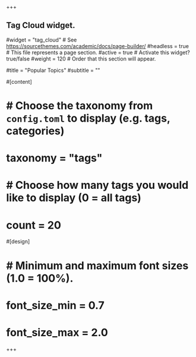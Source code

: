 +++
## Tag Cloud widget.
#widget = "tag_cloud"  # See https://sourcethemes.com/academic/docs/page-builder/
#headless = true  # This file represents a page section.
#active = true  # Activate this widget? true/false
#weight = 120  # Order that this section will appear.

#title = "Popular Topics"
#subtitle = ""

#[content]
#  # Choose the taxonomy from `config.toml` to display (e.g. tags, categories)
#  taxonomy = "tags"
  
#  # Choose how many tags you would like to display (0 = all tags)
#  count = 20

#[design]
#  # Minimum and maximum font sizes (1.0 = 100%).
#  font_size_min = 0.7
#  font_size_max = 2.0
+++
